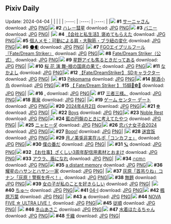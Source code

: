 ## Pixiv Daily
Update: 2024-04-04
|      |      |      |
| :----: | :----: | :----: |
|![](https://pixiv.microyu.workers.dev/c/240x480/img-master/img/2024/04/02/00/00/23/117466594_p0_master1200.jpg) **#1** [サーニャさん](https://www.pixiv.net/artworks/117466594) download: [JPG](https://pixiv.microyu.workers.dev/img-original/img/2024/04/02/00/00/23/117466594_p0.jpg) [PNG](https://pixiv.microyu.workers.dev/img-original/img/2024/04/02/00/00/23/117466594_p0.png)|![](https://pixiv.microyu.workers.dev/c/240x480/img-master/img/2024/04/02/00/00/32/117466636_p0_master1200.jpg) **#2** [ハレー彗星](https://www.pixiv.net/artworks/117466636) download: [JPG](https://pixiv.microyu.workers.dev/img-original/img/2024/04/02/00/00/32/117466636_p0.jpg) [PNG](https://pixiv.microyu.workers.dev/img-original/img/2024/04/02/00/00/32/117466636_p0.png)|![](https://pixiv.microyu.workers.dev/c/240x480/img-master/img/2024/04/02/00/40/53/117468212_p0_master1200.jpg) **#3** [バニー](https://www.pixiv.net/artworks/117468212) download: [JPG](https://pixiv.microyu.workers.dev/img-original/img/2024/04/02/00/40/53/117468212_p0.jpg) [PNG](https://pixiv.microyu.workers.dev/img-original/img/2024/04/02/00/40/53/117468212_p0.png)|
|![](https://pixiv.microyu.workers.dev/c/240x480/img-master/img/2024/04/02/12/00/17/117477976_p0_master1200.jpg) **#4** [【会社と私生活】褒めてもらえた](https://www.pixiv.net/artworks/117477976) download: [JPG](https://pixiv.microyu.workers.dev/img-original/img/2024/04/02/12/00/17/117477976_p0.jpg) [PNG](https://pixiv.microyu.workers.dev/img-original/img/2024/04/02/12/00/17/117477976_p0.png)|![](https://pixiv.microyu.workers.dev/c/240x480/img-master/img/2024/04/02/06/00/07/117473248_p0_master1200.jpg) **#5** [個人メモ：可動による肩・大胸筋・ブラ紐の変化](https://www.pixiv.net/artworks/117473248) download: [JPG](https://pixiv.microyu.workers.dev/img-original/img/2024/04/02/06/00/07/117473248_p0.jpg) [PNG](https://pixiv.microyu.workers.dev/img-original/img/2024/04/02/06/00/07/117473248_p0.png)|![](https://pixiv.microyu.workers.dev/c/240x480/img-master/img/2024/04/02/14/08/37/117480136_p0_master1200.jpg) **#6** [🌑🌒](https://www.pixiv.net/artworks/117480136) download: [JPG](https://pixiv.microyu.workers.dev/img-original/img/2024/04/02/14/08/37/117480136_p0.jpg) [PNG](https://pixiv.microyu.workers.dev/img-original/img/2024/04/02/14/08/37/117480136_p0.png)|
|![](https://pixiv.microyu.workers.dev/c/240x480/img-master/img/2024/04/02/12/00/24/117477997_p0_master1200.jpg) **#7** [FGOエイプリルフール『Fate/Dream Striker』](https://www.pixiv.net/artworks/117477997) download: [JPG](https://pixiv.microyu.workers.dev/img-original/img/2024/04/02/12/00/24/117477997_p0.jpg) [PNG](https://pixiv.microyu.workers.dev/img-original/img/2024/04/02/12/00/24/117477997_p0.png)|![](https://pixiv.microyu.workers.dev/c/240x480/img-master/img/2024/04/02/07/04/26/117474041_p0_master1200.jpg) **#8** [Fate/Dream Striker（公式）](https://www.pixiv.net/artworks/117474041) download: [JPG](https://pixiv.microyu.workers.dev/img-original/img/2024/04/02/07/04/26/117474041_p0.jpg) [PNG](https://pixiv.microyu.workers.dev/img-original/img/2024/04/02/07/04/26/117474041_p0.png)|![](https://pixiv.microyu.workers.dev/c/240x480/img-master/img/2024/04/02/18/01/57/117484269_p0_master1200.jpg) **#9** [星野アイも焦るときだってある](https://www.pixiv.net/artworks/117484269) download: [JPG](https://pixiv.microyu.workers.dev/img-original/img/2024/04/02/18/01/57/117484269_p0.jpg) [PNG](https://pixiv.microyu.workers.dev/img-original/img/2024/04/02/18/01/57/117484269_p0.png)|
|![](https://pixiv.microyu.workers.dev/c/240x480/img-master/img/2024/04/02/00/00/24/117466596_p0_master1200.jpg) **#10** [桜 花 演 舞-根の国底の果て-](https://www.pixiv.net/artworks/117466596) download: [JPG](https://pixiv.microyu.workers.dev/img-original/img/2024/04/02/00/00/24/117466596_p0.jpg) [PNG](https://pixiv.microyu.workers.dev/img-original/img/2024/04/02/00/00/24/117466596_p0.png)|![](https://pixiv.microyu.workers.dev/c/240x480/img-master/img/2024/04/02/22/07/05/117491186_p0_master1200.jpg) **#11** [なかよし](https://www.pixiv.net/artworks/117491186) download: [JPG](https://pixiv.microyu.workers.dev/img-original/img/2024/04/02/22/07/05/117491186_p0.jpg) [PNG](https://pixiv.microyu.workers.dev/img-original/img/2024/04/02/22/07/05/117491186_p0.png)|![](https://pixiv.microyu.workers.dev/c/240x480/img-master/img/2024/04/03/00/00/04/117494992_p0_master1200.jpg) **#12** [【Fate/DreamStriker】 SDキャラクター](https://www.pixiv.net/artworks/117494992) download: [JPG](https://pixiv.microyu.workers.dev/img-original/img/2024/04/03/00/00/04/117494992_p0.jpg) [PNG](https://pixiv.microyu.workers.dev/img-original/img/2024/04/03/00/00/04/117494992_p0.png)|
|![](https://pixiv.microyu.workers.dev/c/240x480/img-master/img/2024/04/02/05/39/20/117473044_p0_master1200.jpg) **#13** [Pekomama](https://www.pixiv.net/artworks/117473044) download: [JPG](https://pixiv.microyu.workers.dev/img-original/img/2024/04/02/05/39/20/117473044_p0.jpg) [PNG](https://pixiv.microyu.workers.dev/img-original/img/2024/04/02/05/39/20/117473044_p0.png)|![](https://pixiv.microyu.workers.dev/c/240x480/img-master/img/2024/04/03/00/41/21/117496544_p0_master1200.jpg) **#14** [醉酒小鸟](https://www.pixiv.net/artworks/117496544) download: [JPG](https://pixiv.microyu.workers.dev/img-original/img/2024/04/03/00/41/21/117496544_p0.jpg) [PNG](https://pixiv.microyu.workers.dev/img-original/img/2024/04/03/00/41/21/117496544_p0.png)|![](https://pixiv.microyu.workers.dev/c/240x480/img-master/img/2024/04/02/12/00/34/117478013_p0_master1200.jpg) **#15** [【 Fate/Dream Striker 】 15騎💪⚽💪](https://www.pixiv.net/artworks/117478013) download: [JPG](https://pixiv.microyu.workers.dev/img-original/img/2024/04/02/12/00/34/117478013_p0.jpg) [PNG](https://pixiv.microyu.workers.dev/img-original/img/2024/04/02/12/00/34/117478013_p0.png)|
|![](https://pixiv.microyu.workers.dev/c/240x480/img-master/img/2024/04/02/12/42/47/117478764_p0_master1200.jpg) **#16** [.](https://www.pixiv.net/artworks/117478764) download: [JPG](https://pixiv.microyu.workers.dev/img-original/img/2024/04/02/12/42/47/117478764_p0.jpg) [PNG](https://pixiv.microyu.workers.dev/img-original/img/2024/04/02/12/42/47/117478764_p0.png)|![](https://pixiv.microyu.workers.dev/c/240x480/img-master/img/2024/04/03/06/26/00/117501454_p0_master1200.jpg) **#17** [三者三様。](https://www.pixiv.net/artworks/117501454) download: [JPG](https://pixiv.microyu.workers.dev/img-original/img/2024/04/03/06/26/00/117501454_p0.jpg) [PNG](https://pixiv.microyu.workers.dev/img-original/img/2024/04/03/06/26/00/117501454_p0.png)|![](https://pixiv.microyu.workers.dev/c/240x480/img-master/img/2024/04/02/00/00/24/117466601_p0_master1200.jpg) **#18** [黄泉](https://www.pixiv.net/artworks/117466601) download: [JPG](https://pixiv.microyu.workers.dev/img-original/img/2024/04/02/00/00/24/117466601_p0.jpg) [PNG](https://pixiv.microyu.workers.dev/img-original/img/2024/04/02/00/00/24/117466601_p0.png)|
|![](https://pixiv.microyu.workers.dev/c/240x480/img-master/img/2024/04/02/00/00/24/117466598_p0_master1200.jpg) **#19** [ゲーム センター デート](https://www.pixiv.net/artworks/117466598) download: [JPG](https://pixiv.microyu.workers.dev/img-original/img/2024/04/02/00/00/24/117466598_p0.jpg) [PNG](https://pixiv.microyu.workers.dev/img-original/img/2024/04/02/00/00/24/117466598_p0.png)|![](https://pixiv.microyu.workers.dev/c/240x480/img-master/img/2024/04/02/00/37/50/117468120_p0_master1200.jpg) **#20** [2024年4月2日](https://www.pixiv.net/artworks/117468120) download: [JPG](https://pixiv.microyu.workers.dev/img-original/img/2024/04/02/00/37/50/117468120_p0.jpg) [PNG](https://pixiv.microyu.workers.dev/img-original/img/2024/04/02/00/37/50/117468120_p0.png)|![](https://pixiv.microyu.workers.dev/c/240x480/img-master/img/2024/04/02/14/07/39/117480114_p0_master1200.jpg) **#21** [❁](https://www.pixiv.net/artworks/117480114) download: [JPG](https://pixiv.microyu.workers.dev/img-original/img/2024/04/02/14/07/39/117480114_p0.jpg) [PNG](https://pixiv.microyu.workers.dev/img-original/img/2024/04/02/14/07/39/117480114_p0.png)|
|![](https://pixiv.microyu.workers.dev/c/240x480/img-master/img/2024/04/02/00/02/27/117466845_p0_master1200.jpg) **#22** [Boys](https://www.pixiv.net/artworks/117466845) download: [JPG](https://pixiv.microyu.workers.dev/img-original/img/2024/04/02/00/02/27/117466845_p0.jpg) [PNG](https://pixiv.microyu.workers.dev/img-original/img/2024/04/02/00/02/27/117466845_p0.png)|![](https://pixiv.microyu.workers.dev/c/240x480/img-master/img/2024/04/02/19/59/08/117487124_p0_master1200.jpg) **#23** [Noble Rest](https://www.pixiv.net/artworks/117487124) download: [JPG](https://pixiv.microyu.workers.dev/img-original/img/2024/04/02/19/59/08/117487124_p0.jpg) [PNG](https://pixiv.microyu.workers.dev/img-original/img/2024/04/02/19/59/08/117487124_p0.png)|![](https://pixiv.microyu.workers.dev/c/240x480/img-master/img/2024/04/02/03/34/06/117471653_p0_master1200.jpg) **#24** [藍の円盤のときに考えてたやつ](https://www.pixiv.net/artworks/117471653) download: [JPG](https://pixiv.microyu.workers.dev/img-original/img/2024/04/02/03/34/06/117471653_p0.jpg) [PNG](https://pixiv.microyu.workers.dev/img-original/img/2024/04/02/03/34/06/117471653_p0.png)|
|![](https://pixiv.microyu.workers.dev/c/240x480/img-master/img/2024/04/02/00/07/21/117467074_p0_master1200.jpg) **#25** [ニャヒーダ](https://www.pixiv.net/artworks/117467074) download: [JPG](https://pixiv.microyu.workers.dev/img-original/img/2024/04/02/00/07/21/117467074_p0.jpg) [PNG](https://pixiv.microyu.workers.dev/img-original/img/2024/04/02/00/07/21/117467074_p0.png)|![](https://pixiv.microyu.workers.dev/c/240x480/img-master/img/2024/04/02/03/11/01/117471320_p0_master1200.jpg) **#26** [恋バナ女子会2024](https://www.pixiv.net/artworks/117471320) download: [JPG](https://pixiv.microyu.workers.dev/img-original/img/2024/04/02/03/11/01/117471320_p0.jpg) [PNG](https://pixiv.microyu.workers.dev/img-original/img/2024/04/02/03/11/01/117471320_p0.png)|![](https://pixiv.microyu.workers.dev/c/240x480/img-master/img/2024/04/02/18/00/08/117484103_p0_master1200.jpg) **#27** [Booo!](https://www.pixiv.net/artworks/117484103) download: [JPG](https://pixiv.microyu.workers.dev/img-original/img/2024/04/02/18/00/08/117484103_p0.jpg) [PNG](https://pixiv.microyu.workers.dev/img-original/img/2024/04/02/18/00/08/117484103_p0.png)|
|![](https://pixiv.microyu.workers.dev/c/240x480/img-master/img/2024/04/03/11/12/17/117505125_p0_master1200.jpg) **#28** [迷宫饭](https://www.pixiv.net/artworks/117505125) download: [JPG](https://pixiv.microyu.workers.dev/img-original/img/2024/04/03/11/12/17/117505125_p0.jpg) [PNG](https://pixiv.microyu.workers.dev/img-original/img/2024/04/03/11/12/17/117505125_p0.png)|![](https://pixiv.microyu.workers.dev/c/240x480/img-master/img/2024/04/02/19/10/19/117485908_p0_master1200.jpg) **#29** [月ノ美兎非実在ルポ「コンカフェ」](https://www.pixiv.net/artworks/117485908) download: [JPG](https://pixiv.microyu.workers.dev/img-original/img/2024/04/02/19/10/19/117485908_p0.jpg) [PNG](https://pixiv.microyu.workers.dev/img-original/img/2024/04/02/19/10/19/117485908_p0.png)|![](https://pixiv.microyu.workers.dev/c/240x480/img-master/img/2024/04/02/21/13/48/117489418_p0_master1200.jpg) **#30** [僕の番だ](https://www.pixiv.net/artworks/117489418) download: [JPG](https://pixiv.microyu.workers.dev/img-original/img/2024/04/02/21/13/48/117489418_p0.jpg) [PNG](https://pixiv.microyu.workers.dev/img-original/img/2024/04/02/21/13/48/117489418_p0.png)|
|![](https://pixiv.microyu.workers.dev/c/240x480/img-master/img/2024/04/02/00/10/32/117467197_p0_master1200.jpg) **#31** [🪐](https://www.pixiv.net/artworks/117467197) download: [JPG](https://pixiv.microyu.workers.dev/img-original/img/2024/04/02/00/10/32/117467197_p0.jpg) [PNG](https://pixiv.microyu.workers.dev/img-original/img/2024/04/02/00/10/32/117467197_p0.png)|![](https://pixiv.microyu.workers.dev/c/240x480/img-master/img/2024/04/02/18/00/31/117484192_p0_master1200.jpg) **#32** [【お仕事】ざくしい3周年配信用素材とおまけ](https://www.pixiv.net/artworks/117484192) download: [JPG](https://pixiv.microyu.workers.dev/img-original/img/2024/04/02/18/00/31/117484192_p0.jpg) [PNG](https://pixiv.microyu.workers.dev/img-original/img/2024/04/02/18/00/31/117484192_p0.png)|![](https://pixiv.microyu.workers.dev/c/240x480/img-master/img/2024/04/02/19/32/22/117486482_p0_master1200.jpg) **#33** [アウラ、盾になれ](https://www.pixiv.net/artworks/117486482) download: [JPG](https://pixiv.microyu.workers.dev/img-original/img/2024/04/02/19/32/22/117486482_p0.jpg) [PNG](https://pixiv.microyu.workers.dev/img-original/img/2024/04/02/19/32/22/117486482_p0.png)|
|![](https://pixiv.microyu.workers.dev/c/240x480/img-master/img/2024/04/02/20/55/54/117488781_p0_master1200.jpg) **#34** [🔥cm🔥](https://www.pixiv.net/artworks/117488781) download: [JPG](https://pixiv.microyu.workers.dev/img-original/img/2024/04/02/20/55/54/117488781_p0.jpg) [PNG](https://pixiv.microyu.workers.dev/img-original/img/2024/04/02/20/55/54/117488781_p0.png)|![](https://pixiv.microyu.workers.dev/c/240x480/img-master/img/2024/04/02/12/01/00/117478035_p0_master1200.jpg) **#35** [a distant memory](https://www.pixiv.net/artworks/117478035) download: [JPG](https://pixiv.microyu.workers.dev/img-original/img/2024/04/02/12/01/00/117478035_p0.jpg) [PNG](https://pixiv.microyu.workers.dev/img-original/img/2024/04/02/12/01/00/117478035_p0.png)|![](https://pixiv.microyu.workers.dev/c/240x480/img-master/img/2024/04/03/15/07/43/117508936_p0_master1200.jpg) **#36** [耀星のハサンとハサン一家](https://www.pixiv.net/artworks/117508936) download: [JPG](https://pixiv.microyu.workers.dev/img-original/img/2024/04/03/15/07/43/117508936_p0.jpg) [PNG](https://pixiv.microyu.workers.dev/img-original/img/2024/04/03/15/07/43/117508936_p0.png)|
|![](https://pixiv.microyu.workers.dev/c/240x480/img-master/img/2024/04/02/10/16/47/117476386_p0_master1200.jpg) **#37** [灰原「首吊りね」コナン「灰原！警察を呼べ！」](https://www.pixiv.net/artworks/117476386) download: [JPG](https://pixiv.microyu.workers.dev/img-original/img/2024/04/02/10/16/47/117476386_p0.jpg) [PNG](https://pixiv.microyu.workers.dev/img-original/img/2024/04/02/10/16/47/117476386_p0.png)|![](https://pixiv.microyu.workers.dev/c/240x480/img-master/img/2024/04/02/01/00/06/117468766_p0_master1200.jpg) **#38** [無題](https://www.pixiv.net/artworks/117468766) download: [JPG](https://pixiv.microyu.workers.dev/img-original/img/2024/04/02/01/00/06/117468766_p0.jpg) [PNG](https://pixiv.microyu.workers.dev/img-original/img/2024/04/02/01/00/06/117468766_p0.png)|![](https://pixiv.microyu.workers.dev/c/240x480/img-master/img/2024/04/02/00/07/45/117467090_p0_master1200.jpg) **#39** [女の子が私のことを好きらしい](https://www.pixiv.net/artworks/117467090) download: [JPG](https://pixiv.microyu.workers.dev/img-original/img/2024/04/02/00/07/45/117467090_p0.jpg) [PNG](https://pixiv.microyu.workers.dev/img-original/img/2024/04/02/00/07/45/117467090_p0.png)|
|![](https://pixiv.microyu.workers.dev/c/240x480/img-master/img/2024/04/02/00/34/12/117468008_p0_master1200.jpg) **#40** [ちゅ〜](https://www.pixiv.net/artworks/117468008) download: [JPG](https://pixiv.microyu.workers.dev/img-original/img/2024/04/02/00/34/12/117468008_p0.jpg) [PNG](https://pixiv.microyu.workers.dev/img-original/img/2024/04/02/00/34/12/117468008_p0.png)|![](https://pixiv.microyu.workers.dev/c/240x480/img-master/img/2024/04/03/11/46/27/117468750_p0_master1200.jpg) **#41** [04-Ⅰ](https://www.pixiv.net/artworks/117468750) download: [JPG](https://pixiv.microyu.workers.dev/img-original/img/2024/04/03/11/46/27/117468750_p0.jpg) [PNG](https://pixiv.microyu.workers.dev/img-original/img/2024/04/03/11/46/27/117468750_p0.png)|![](https://pixiv.microyu.workers.dev/c/240x480/img-master/img/2024/04/03/19/50/31/117515136_p0_master1200.jpg) **#42** [楓原万葉](https://www.pixiv.net/artworks/117515136) download: [JPG](https://pixiv.microyu.workers.dev/img-original/img/2024/04/03/19/50/31/117515136_p0.jpg) [PNG](https://pixiv.microyu.workers.dev/img-original/img/2024/04/03/19/50/31/117515136_p0.png)|
|![](https://pixiv.microyu.workers.dev/c/240x480/img-master/img/2024/04/02/00/00/32/117466639_p0_master1200.jpg) **#43** [◈](https://www.pixiv.net/artworks/117466639) download: [JPG](https://pixiv.microyu.workers.dev/img-original/img/2024/04/02/00/00/32/117466639_p0.jpg) [PNG](https://pixiv.microyu.workers.dev/img-original/img/2024/04/02/00/00/32/117466639_p0.png)|![](https://pixiv.microyu.workers.dev/c/240x480/img-master/img/2024/04/03/00/53/00/117496851_p0_master1200.jpg) **#44** [NOVA FIVE ☆ ULTRA LIVE！](https://www.pixiv.net/artworks/117496851) download: [JPG](https://pixiv.microyu.workers.dev/img-original/img/2024/04/03/00/53/00/117496851_p0.jpg) [PNG](https://pixiv.microyu.workers.dev/img-original/img/2024/04/03/00/53/00/117496851_p0.png)|![](https://pixiv.microyu.workers.dev/c/240x480/img-master/img/2024/04/02/22/26/59/117491812_p0_master1200.jpg) **#45** [従順](https://www.pixiv.net/artworks/117491812) download: [JPG](https://pixiv.microyu.workers.dev/img-original/img/2024/04/02/22/26/59/117491812_p0.jpg) [PNG](https://pixiv.microyu.workers.dev/img-original/img/2024/04/02/22/26/59/117491812_p0.png)|
|![](https://pixiv.microyu.workers.dev/c/240x480/img-master/img/2024/04/02/10/00/03/117476138_p0_master1200.jpg) **#46** [冬山あさこ](https://www.pixiv.net/artworks/117476138) download: [JPG](https://pixiv.microyu.workers.dev/img-original/img/2024/04/02/10/00/03/117476138_p0.jpg) [PNG](https://pixiv.microyu.workers.dev/img-original/img/2024/04/02/10/00/03/117476138_p0.png)|![](https://pixiv.microyu.workers.dev/c/240x480/img-master/img/2024/04/02/04/12/08/117472124_p0_master1200.jpg) **#47** [水着ほたるちゃん](https://www.pixiv.net/artworks/117472124) download: [JPG](https://pixiv.microyu.workers.dev/img-original/img/2024/04/02/04/12/08/117472124_p0.jpg) [PNG](https://pixiv.microyu.workers.dev/img-original/img/2024/04/02/04/12/08/117472124_p0.png)|![](https://pixiv.microyu.workers.dev/c/240x480/img-master/img/2024/04/03/00/00/21/117495079_p0_master1200.jpg) **#48** [千織](https://www.pixiv.net/artworks/117495079) download: [JPG](https://pixiv.microyu.workers.dev/img-original/img/2024/04/03/00/00/21/117495079_p0.jpg) [PNG](https://pixiv.microyu.workers.dev/img-original/img/2024/04/03/00/00/21/117495079_p0.png)|

